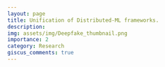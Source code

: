 ```yaml
---
layout: page
title: Unification of Distributed-ML frameworks.
description: 
img: assets/img/Deepfake_thumbnail.png
importance: 2
category: Research
giscus_comments: true
---
```


